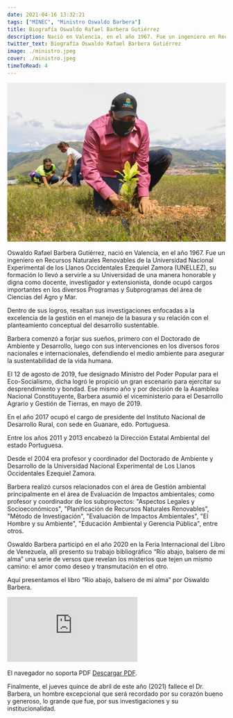 ```yaml
---
date: 2021-04-16 13:32:21
tags: ["MINEC", "Ministro Oswaldo Barbera"]
title: Biografía Oswaldo Rafael Barbera Gutiérrez
description: Nació en Valencia, en el año 1967. Fue un ingeniero en Recursos Naturales Renovables de la Universidad Nacional Experimental de los Llanos Occidentales Ezequiel Zamora (UNELLEZ), su formación lo llevó a servirle a su Universidad de una manera honorable
twitter_text: Biografía Oswaldo Rafael Barbera Gutiérrez
image: ./ministro.jpeg
cover: ./ministro.jpeg
timeToRead: 4
---
```



![Mision-Arbol](./ministro.jpeg)


Oswaldo Rafael Barbera Gutiérrez, nació en Valencia, en el año 1967. Fue un ingeniero en Recursos Naturales Renovables de la Universidad Nacional Experimental de los Llanos Occidentales Ezequiel Zamora (UNELLEZ), su formación lo llevó a servirle a su Universidad de una manera honorable y digna como docente, investigador y extensionista, donde ocupó cargos importantes en los diversos Programas y Subprogramas del área de Ciencias del Agro y Mar.

Dentro de sus logros, resaltan sus investigaciones enfocadas a la excelencia de la gestión en el manejo de la basura y su relación con el planteamiento conceptual del desarrollo sustentable.

Barbera comenzó a forjar sus sueños, primero con el Doctorado de Ambiente y Desarrollo, luego con sus intervenciones en los diversos foros nacionales e internacionales, defendiendo el medio ambiente para asegurar la sustentabilidad de la vida humana.

El 12 de agosto de 2019, fue designado Ministro del Poder Popular para el Eco-Socialismo, dicha logró le propició un gran escenario para ejercitar su desprendimiento y bondad. Ese mismo año y por decisión de la Asamblea Nacional Constituyente, Barbera asumió el viceministerio para el Desarrollo Agrario y Gestión de Tierras, en mayo de 2019.

En el año 2017 ocupó el cargo de presidente del Instituto Nacional de Desarrollo Rural, con sede en Guanare, edo. Portuguesa.

Entre los años 2011 y 2013 encabezó la Dirección Estatal Ambiental del estado Portuguesa.

Desde el 2004 era profesor y coordinador del Doctorado de Ambiente y Desarrollo de la Universidad Nacional Experimental de Los Llanos Occidentales Ezequiel Zamora.

Barbera realizó cursos relacionados con el área de Gestión ambiental principalmente en el área de Evaluación de Impactos ambientales; como profesor y coordinador de los subproyectos: "Aspectos Legales y Socioeconómicos", "Planificación de Recursos Naturales Renovables", "Método de Investigación", "Evaluación de Impactos Ambientales", "El Hombre y su Ambiente", "Educación Ambiental y Gerencia Pública", entre otros.

Oswaldo Barbera participó en el año 2020 en la Feria Internacional del Libro de Venezuela, allí presento su trabajo bibliográfico “Río abajo, balsero de mi alma” una serie de versos que revelan los misterios que tejen un mismo camino: el amor como deseo y transmutación en el otro.

Aquí presentamos el libro “Río abajo, balsero de mi alma” por Oswaldo Barbera.

<object data="https://ultimasnoticias.com.ve/wp-content/uploads/2021/04/Ri%CC%81o-abajo-balsero.pdf" type="application/pdf" width="700px" height="700px">
    <embed src="https://ultimasnoticias.com.ve/wp-content/uploads/2021/04/ri%cc%81o-abajo-balsero.pdf">
        <p>El navegador no soporta PDF <a href="https://ultimasnoticias.com.ve/wp-content/uploads/2021/04/Ri%CC%81o-abajo-balsero.pdf">Descargar PDF</a>.</p>
    </embed>
</object>


Finalmente, el jueves quince de abril de este año (2021) fallece el Dr. Barbera, un hombre excepcional que será recordado por su corazón bueno y generoso, lo grande que fue, por sus investigaciones y su institucionalidad.
